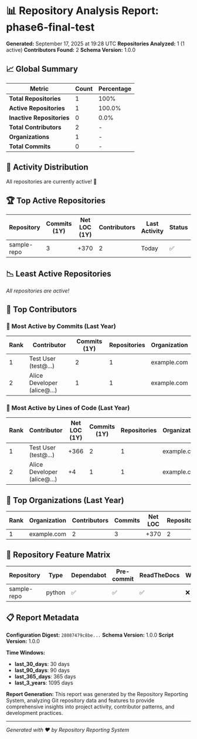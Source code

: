# 📊 Repository Analysis Report: phase6-final-test

**Generated:** September 17, 2025 at 19:28 UTC
**Repositories Analyzed:** 1 (1 active)
**Contributors Found:** 2
**Schema Version:** 1.0.0

## 📈 Global Summary

| Metric | Count | Percentage |
|--------|-------|------------|
| **Total Repositories** | 1 | 100% |
| **Active Repositories** | 1 | 100.0% |
| **Inactive Repositories** | 0 | 0.0% |
| **Total Contributors** | 2 | - |
| **Organizations** | 1 | - |
| **Total Commits** | 0 | - |

## 📅 Activity Distribution

All repositories are currently active! 🎉

## 🏆 Top Active Repositories

| Repository | Commits (1Y) | Net LOC (1Y) | Contributors | Last Activity | Status |
|------------|--------------|--------------|--------------|---------------|--------|
| sample-repo | 3 | +370 | 2 | Today | ✅ |

## 📉 Least Active Repositories

*All repositories are active!*

## 👥 Top Contributors

### 🏅 Most Active by Commits (Last Year)

| Rank | Contributor | Commits (1Y) | Repositories | Organization |
|------|-------------|--------------|--------------|--------------|
| 1 | Test User (test@...) | 2 | 1 | example.com |
| 2 | Alice Developer (alice@...) | 1 | 1 | example.com |

### 📝 Most Active by Lines of Code (Last Year)

| Rank | Contributor | Net LOC (1Y) | Commits (1Y) | Repositories | Organization |
|------|-------------|---------------|--------------|--------------|--------------|
| 1 | Test User (test@...) | +366 | 2 | 1 | example.com |
| 2 | Alice Developer (alice@...) | +4 | 1 | 1 | example.com |

## 🏢 Top Organizations (Last Year)

| Rank | Organization | Contributors | Commits | Net LOC | Repositories |
|------|--------------|--------------|---------|---------|--------------|
| 1 | example.com | 2 | 3 | +370 | 2 |

## 🔧 Repository Feature Matrix

| Repository | Type | Dependabot | Pre-commit | ReadTheDocs | Workflows | Active |
|------------|------|------------|------------|-------------|-----------|--------|
| sample-repo | python | ✅ | ✅ | ✅ | ❌ | ✅ |

## 📋 Report Metadata

**Configuration Digest:** `28087479c8be...`
**Schema Version:** 1.0.0
**Script Version:** 1.0.0

**Time Windows:**

- **last_30_days**: 30 days
- **last_90_days**: 90 days
- **last_365_days**: 365 days
- **last_3_years**: 1095 days

**Report Generation:** This report was generated by the Repository Reporting System, analyzing Git repository data and features to provide comprehensive insights into project activity, contributor patterns, and development practices.

---
*Generated with ❤️ by Repository Reporting System*
